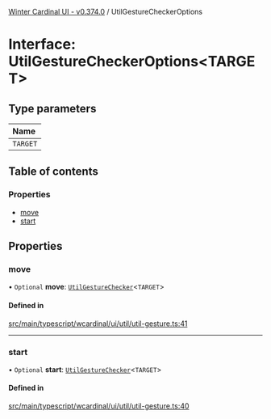 [Winter Cardinal UI - v0.374.0](../index.md) / UtilGestureCheckerOptions

# Interface: UtilGestureCheckerOptions\<TARGET\>

## Type parameters

| Name |
| :------ |
| `TARGET` |

## Table of contents

### Properties

- [move](UtilGestureCheckerOptions.md#move)
- [start](UtilGestureCheckerOptions.md#start)

## Properties

### move

• `Optional` **move**: [`UtilGestureChecker`](../index.md#utilgesturechecker)\<`TARGET`\>

#### Defined in

[src/main/typescript/wcardinal/ui/util/util-gesture.ts:41](https://github.com/winter-cardinal/winter-cardinal-ui/blob/v0.310.1/src/main/typescript/wcardinal/ui/util/util-gesture.ts#L41)

___

### start

• `Optional` **start**: [`UtilGestureChecker`](../index.md#utilgesturechecker)\<`TARGET`\>

#### Defined in

[src/main/typescript/wcardinal/ui/util/util-gesture.ts:40](https://github.com/winter-cardinal/winter-cardinal-ui/blob/v0.310.1/src/main/typescript/wcardinal/ui/util/util-gesture.ts#L40)
